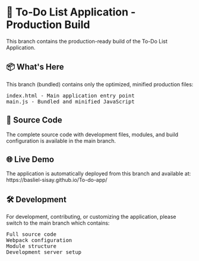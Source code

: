 <h1>🚀 To-Do List Application - Production Build</h1>
This branch contains the production-ready build of the To-Do List Application.

<h2>📦 What's Here</h2>
This branch (bundled) contains only the optimized, minified production files:
<pre>
index.html - Main application entry point
main.js - Bundled and minified JavaScript
</pre>


<h2>🔗 Source Code</h2>
The complete source code with development files, modules, and build configuration is available in the main branch.

<h2>🌐 Live Demo</h2>
The application is automatically deployed from this branch and available at:<br>
https://basliel-sisay.github.io/To-do-app/
<h2>🛠️ Development</h2>
For development, contributing, or customizing the application, please switch to the main branch which contains:<br>
<pre>
Full source code
Webpack configuration
Module structure
Development server setup
</pre>

